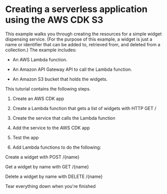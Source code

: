 # Creating a serverless application using the AWS CDK S3
This example walks you through creating the resources for a simple widget dispensing service. (For the purpose of this example, a widget is just a name or identifier that can be added to, retrieved from, and deleted from a collection.) The example includes:

- An AWS Lambda function.

- An Amazon API Gateway API to call the Lambda function.

- An Amazon S3 bucket that holds the widgets.

This tutorial contains the following steps.

1. Create an AWS CDK app

2. Create a Lambda function that gets a list of widgets with HTTP GET /

3. Create the service that calls the Lambda function

4. Add the service to the AWS CDK app

5. Test the app

6. Add Lambda functions to do the following:

Create a widget with POST /{name}

Get a widget by name with GET /{name}

Delete a widget by name with DELETE /{name}

Tear everything down when you're finished
